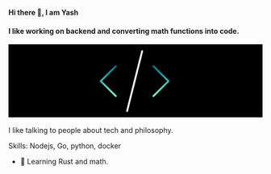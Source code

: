 <b align="center">Hi there 👋, I am Yash</b>

#### I like working on backend and converting math functions into code.
![I like working on backend and converting math functions into code.](https://github.com/Exar04/Exar04/blob/main/image.png)

I like talking to people about tech and philosophy.

Skills: Nodejs, Go, python, docker

- 🔭 Learning Rust and math. 





